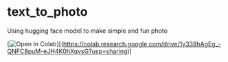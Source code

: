 # text_to_photo
Using hugging face model to make simple and fun photo 

[![Open In Colab](https://colab.research.google.com/assets/colab-badge.svg)][(https://colab.research.google.com/drive/1y338hAgEg_-QNFC8puM-eJH4K0hXqvsG?usp=sharing)]
